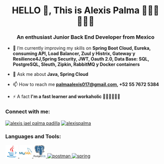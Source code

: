 <h1 align="center">HELLO 👋, This is Alexis Palma 👨🏻‍💻👨🏻‍💻</h1>
<h3 align="center">An enthusiast Junior Back End Developer from Mexico</h3>

- 🌱 I’m currently improving my skills on **Spring Boot Cloud, Eureka, consuming API,
 Load Balancer, Zuul y Histrix, Gateway y Resilience4J,Spring Security, JWT, Oauth 2.0,
 Data Base: SQL, PostgreSQL, Sleuth, Zipkin, RabbitMQ y Docker containers**

- 💬 Ask me about **Java, Spring Cloud**

- 📫 How to reach me **palmaalexis017@gmail.com, +52 55 7672 5384**

- ⚡ A fact **I'm a fast learner and workaholic 👨🏻‍💻👨🏻‍💻**

<h3 align="left">Connect with me:</h3>
<p align="left">
<a href="https://linkedin.com/in/alexis jael palma padilla" target="blank"><img align="center" src="https://raw.githubusercontent.com/rahuldkjain/github-profile-readme-generator/master/src/images/icons/Social/linked-in-alt.svg" alt="alexis jael palma padilla" height="30" width="40" /></a>
<a href="https://www.leetcode.com/alexispalma" target="blank"><img align="center" src="https://raw.githubusercontent.com/rahuldkjain/github-profile-readme-generator/master/src/images/icons/Social/leet-code.svg" alt="alexispalma" height="30" width="40" /></a>
</p>

<h3 align="left">Languages and Tools:</h3>
<p align="left"> <a href="https://www.java.com" target="_blank" rel="noreferrer"> <img src="https://raw.githubusercontent.com/devicons/devicon/master/icons/java/java-original.svg" alt="java" width="40" height="40"/> </a> <a href="https://www.mysql.com/" target="_blank" rel="noreferrer"> <img src="https://raw.githubusercontent.com/devicons/devicon/master/icons/mysql/mysql-original-wordmark.svg" alt="mysql" width="40" height="40"/> </a> <a href="https://www.postgresql.org" target="_blank" rel="noreferrer"> <img src="https://raw.githubusercontent.com/devicons/devicon/master/icons/postgresql/postgresql-original-wordmark.svg" alt="postgresql" width="40" height="40"/> </a> <a href="https://postman.com" target="_blank" rel="noreferrer"> <img src="https://www.vectorlogo.zone/logos/getpostman/getpostman-icon.svg" alt="postman" width="40" height="40"/> </a> <a href="https://spring.io/" target="_blank" rel="noreferrer"> <img src="https://www.vectorlogo.zone/logos/springio/springio-icon.svg" alt="spring" width="40" height="40"/> </a> </p>


 